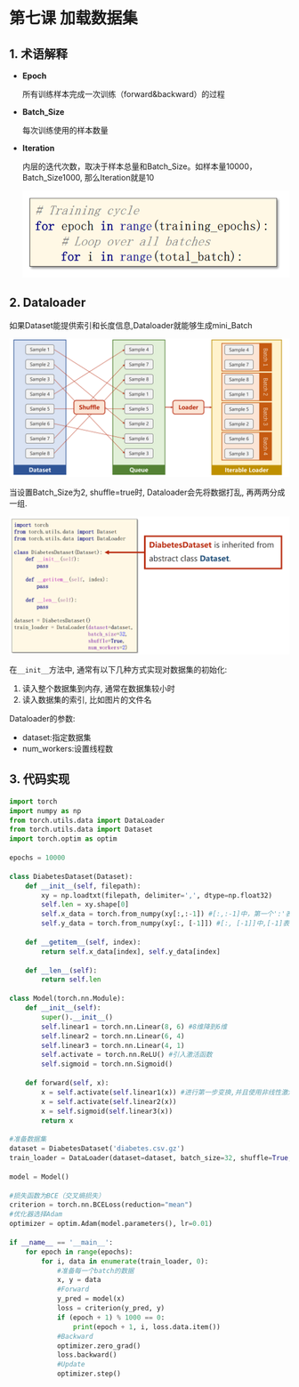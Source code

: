 # 第七课 加载数据集

## 1. 术语解释

+ **Epoch**

  所有训练样本完成一次训练（forward&backward）的过程 
  
+ **Batch_Size**

  每次训练使用的样本数量

+ **Iteration**

  内层的迭代次数，取决于样本总量和Batch_Size。如样本量10000，Batch_Size1000, 那么Iteration就是10

  ![image-20240801193008143](https://raw.githubusercontent.com/2319157477/img_bed/main/img/image-20240801193008143.png)
## 2. Dataloader

如果Dataset能提供索引和长度信息,Dataloader就能够生成mini_Batch

![image-20240801194744013](https://raw.githubusercontent.com/2319157477/img_bed/main/img/image-20240801194744013.png)

当设置Batch_Size为2, shuffle=true时, Dataloader会先将数据打乱, 再两两分成一组.

![image-20240801200520485](https://raw.githubusercontent.com/2319157477/img_bed/main/img/image-20240801200520485.png)

在`__init__`方法中, 通常有以下几种方式实现对数据集的初始化:

1. 读入整个数据集到内存, 通常在数据集较小时
2. 读入数据集的索引, 比如图片的文件名

Dataloader的参数:

+ dataset:指定数据集
+ num_workers:设置线程数

## 3. 代码实现

~~~python
import torch
import numpy as np
from torch.utils.data import DataLoader
from torch.utils.data import Dataset
import torch.optim as optim

epochs = 10000

class DiabetesDataset(Dataset):
    def __init__(self, filepath):
        xy = np.loadtxt(filepath, delimiter=',', dtype=np.float32)
        self.len = xy.shape[0]
        self.x_data = torch.from_numpy(xy[:,:-1]) #[:,:-1]中，第一个':'表示所有行,':-1'表示排除-1这一行(即y)
        self.y_data = torch.from_numpy(xy[:, [-1]]) #[:, [-1]]中,[-1]表示只需要最后一行,并且存储为矩阵形式

    def __getitem__(self, index):
        return self.x_data[index], self.y_data[index]
    
    def __len__(self):
        return self.len
    
class Model(torch.nn.Module):
    def __init__(self):
        super().__init__()
        self.linear1 = torch.nn.Linear(8, 6) #8维降到6维
        self.linear2 = torch.nn.Linear(6, 4)
        self.linear3 = torch.nn.Linear(4, 1)
        self.activate = torch.nn.ReLU() #引入激活函数
        self.sigmoid = torch.nn.Sigmoid()

    def forward(self, x):
        x = self.activate(self.linear1(x)) #进行第一步变换,并且使用非线性激活函数
        x = self.activate(self.linear2(x))
        x = self.sigmoid(self.linear3(x))
        return x

#准备数据集    
dataset = DiabetesDataset('diabetes.csv.gz')
train_loader = DataLoader(dataset=dataset, batch_size=32, shuffle=True, num_workers=0)

model = Model() 

#损失函数为BCE（交叉熵损失）
criterion = torch.nn.BCELoss(reduction="mean")
#优化器选择Adam
optimizer = optim.Adam(model.parameters(), lr=0.01)

if __name__ == '__main__':
    for epoch in range(epochs):
        for i, data in enumerate(train_loader, 0):
            #准备每一个batch的数据
            x, y = data
            #Forward
            y_pred = model(x)
            loss = criterion(y_pred, y)
            if (epoch + 1) % 1000 == 0:
                print(epoch + 1, i, loss.data.item())
            #Backward
            optimizer.zero_grad()
            loss.backward()
            #Update
            optimizer.step()
~~~

